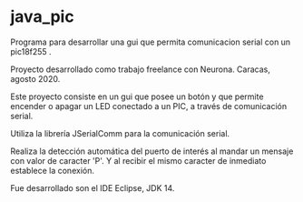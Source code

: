 # java_pic
Programa para desarrollar una gui que permita comunicacion serial con un pic18f255
.

Proyecto desarrollado como trabajo freelance con Neurona. 
Caracas, agosto 2020.

Este proyecto consiste en un gui que posee un botón y que permite encender o apagar un LED conectado a un PIC, 
a través de comunicación serial.

Utiliza la librería JSerialComm para la comunicación serial.

Realiza la detección automática del puerto de interés al mandar un mensaje con valor de caracter 'P'.
Y al recibir el mismo caracter de inmediato establece la conexión.


Fue desarrollado son el IDE Eclipse, JDK 14.
